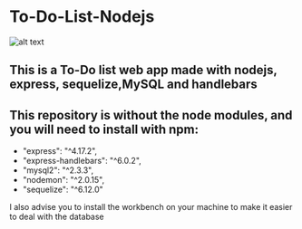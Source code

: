 # To-Do-List-Nodejs

![alt text](https://prnt.sc/25wptz2)

## This is a To-Do list web app made with nodejs, express, sequelize,MySQL and handlebars

## This repository is without the node modules, and you will need to install with npm:

* "express": "^4.17.2",
* "express-handlebars": "^6.0.2",
* "mysql2": "^2.3.3",
* "nodemon": "^2.0.15",
* "sequelize": "^6.12.0"

I also advise you to install the workbench on your machine to make it easier to deal with the database
